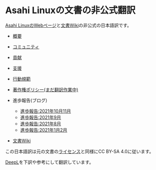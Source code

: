 # Asahi Linuxの文書の非公式翻訳
[Asahi LinuxのWebページ](https://asahilinux.org/)と[文書Wiki](https://github.com/AsahiLinux/docs)の非公式の日本語訳です。

- [概要](https://github.com/asfdrwe/asahi-linux-translations/blob/main/About.md)
- [コミュニティ](https://github.com/asfdrwe/asahi-linux-translations/blob/main/community.md)
- [貢献](https://github.com/asfdrwe/asahi-linux-translations/blob/main/contribute.md)
- [支援](https://github.com/asfdrwe/asahi-linux-translations/blob/main/support.md)
- [行動規範](https://github.com/asfdrwe/asahi-linux-translations/blob/main/code-of-conduct.md)
- [著作権ポリシー(まだ翻訳作業中)](https://github.com/asfdrwe/asahi-linux-translations/blob/main/copyright.md)
- 進歩報告(ブログ)
  - [進歩報告:2021年10月11月](https://github.com/asfdrwe/asahi-linux-translations/blob/main/PROGRESS20211011.md)
  - [進歩報告:2021年9月](https://github.com/asfdrwe/asahi-linux-translations/blob/main/PROGRESS202109.md)
  - [進歩報告:2021年8月](https://github.com/asfdrwe/asahi-linux-translations/blob/main/PROGRESS202108.md)
  - [進歩報告:2021年1月2月](https://github.com/asfdrwe/asahi-linux-translations/blob/main/PROGRESS20210102.md)

- [文書Wiki](https://github.com/asfdrwe/asahi-linux-translations/wiki)

この日本語訳は元の文書の[ライセンス](https://github.com/AsahiLinux/docs/blob/main/LICENSE)と同様にCC BY-SA 4.0に従います。

[DeepL](https://www.deepl.com/)を下訳や参考にして翻訳しています。
